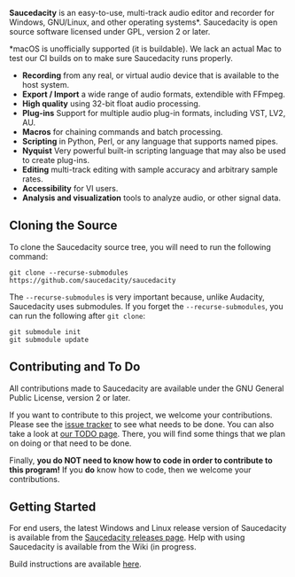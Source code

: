 **Saucedacity** is an easy-to-use, multi-track audio editor and recorder for Windows, GNU/Linux, and other operating systems*. Saucedacity is open source software licensed under GPL, version 2 or later.

*macOS is unofficially supported (it is buildable). We lack an actual Mac to test our CI builds on to make sure Saucedacity runs properly.

- **Recording** from any real, or virtual audio device that is available to the host system.
- **Export / Import** a wide range of audio formats, extendible with FFmpeg.
- **High quality** using 32-bit float audio processing.
- **Plug-ins** Support for multiple audio plug-in formats, including VST, LV2, AU.
- **Macros** for chaining commands and batch processing.
- **Scripting** in Python, Perl, or any language that supports named pipes.
- **Nyquist** Very powerful built-in scripting language that may also be used to create plug-ins.
- **Editing** multi-track editing with sample accuracy and arbitrary sample rates.
- **Accessibility** for VI users.
- **Analysis and visualization** tools to analyze audio, or other signal data.

## Cloning the Source
To clone the Saucedacity source tree, you will need to run the following command:
```
git clone --recurse-submodules https://github.com/saucedacity/saucedacity
```

The `--recurse-submodules` is very important because, unlike Audacity, Saucedacity uses submodules. If you forget the `--recurse-submodules`, you can run the following after `git clone`:

```
git submodule init
git submodule update
```

## Contributing and To Do

All contributions made to Saucedacity are available under the GNU General Public License, version 2 or later.

If you want to contribute to this project, we welcome your contributions. Please see the [issue tracker](https://github.com/saucedacity/saucedacity/issues) to see what needs to be done. You can also take a look at [our TODO page](https://github.com/saucedacity/saucedacity/wiki/TODO). There, you will find some things that we plan on doing or that need to be done.

Finally, **you do NOT need to know how to code in order to contribute to this program!** If you **do** know how to code, then we welcome your contributions.

## Getting Started
For end users, the latest Windows and Linux release version of Saucedacity is available from the [Saucedacity releases page](https://github.com/saucedacity/saucedacity).
Help with using Saucedacity is available from the Wiki (in progress.

Build instructions are available [here](BUILDING.md).
